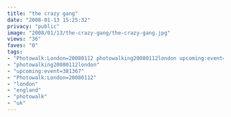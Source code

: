 ```yaml
---
title: "the crazy gang"
date: "2008-01-13 15:25:32"
privacy: "public"
image: "2008/01/13/the-crazy-gang/the-crazy-gang.jpg"
views: "36"
faves: "0"
tags:
- "Photowalk:London=20080112 photowalking20080112london upcoming:event=381367 london england uk Photowalk:London=20080112"
- "photowalking20080112london"
- "upcoming:event=381367"
- "Photowalk:London=20080112"
- "london"
- "england"
- "photowalk"
- "uk"
---
```


